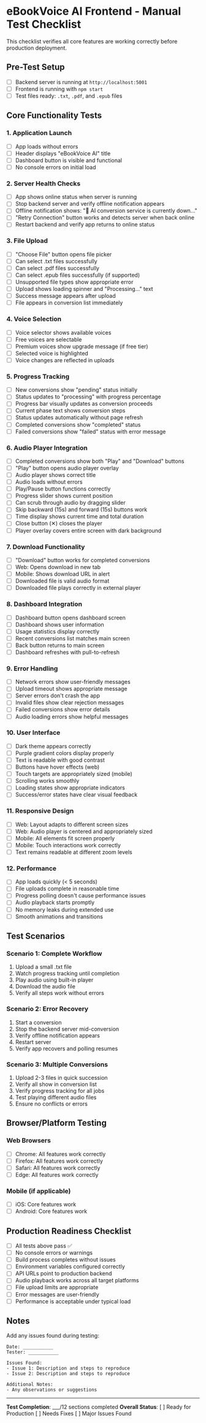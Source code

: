 # eBookVoice AI Frontend - Manual Test Checklist

This checklist verifies all core features are working correctly before production deployment.

## Pre-Test Setup

- [ ] Backend server is running at `http://localhost:5001`
- [ ] Frontend is running with `npm start`
- [ ] Test files ready: `.txt`, `.pdf`, and `.epub` files

## Core Functionality Tests

### 1. Application Launch
- [ ] App loads without errors
- [ ] Header displays "eBookVoice AI" title
- [ ] Dashboard button is visible and functional
- [ ] No console errors on initial load

### 2. Server Health Checks
- [ ] App shows online status when server is running
- [ ] Stop backend server and verify offline notification appears
- [ ] Offline notification shows: "🚨 AI conversion service is currently down..."
- [ ] "Retry Connection" button works and detects server when back online
- [ ] Restart backend and verify app returns to online status

### 3. File Upload
- [ ] "Choose File" button opens file picker
- [ ] Can select .txt files successfully
- [ ] Can select .pdf files successfully  
- [ ] Can select .epub files successfully (if supported)
- [ ] Unsupported file types show appropriate error
- [ ] Upload shows loading spinner and "Processing..." text
- [ ] Success message appears after upload
- [ ] File appears in conversion list immediately

### 4. Voice Selection
- [ ] Voice selector shows available voices
- [ ] Free voices are selectable
- [ ] Premium voices show upgrade message (if free tier)
- [ ] Selected voice is highlighted
- [ ] Voice changes are reflected in uploads

### 5. Progress Tracking
- [ ] New conversions show "pending" status initially
- [ ] Status updates to "processing" with progress percentage
- [ ] Progress bar visually updates as conversion proceeds
- [ ] Current phase text shows conversion steps
- [ ] Status updates automatically without page refresh
- [ ] Completed conversions show "completed" status
- [ ] Failed conversions show "failed" status with error message

### 6. Audio Player Integration
- [ ] Completed conversions show both "Play" and "Download" buttons
- [ ] "Play" button opens audio player overlay
- [ ] Audio player shows correct title
- [ ] Audio loads without errors
- [ ] Play/Pause button functions correctly
- [ ] Progress slider shows current position
- [ ] Can scrub through audio by dragging slider
- [ ] Skip backward (15s) and forward (15s) buttons work
- [ ] Time display shows current time and total duration
- [ ] Close button (✕) closes the player
- [ ] Player overlay covers entire screen with dark background

### 7. Download Functionality
- [ ] "Download" button works for completed conversions
- [ ] Web: Opens download in new tab
- [ ] Mobile: Shows download URL in alert
- [ ] Downloaded file is valid audio format
- [ ] Downloaded file plays correctly in external player

### 8. Dashboard Integration
- [ ] Dashboard button opens dashboard screen
- [ ] Dashboard shows user information
- [ ] Usage statistics display correctly
- [ ] Recent conversions list matches main screen
- [ ] Back button returns to main screen
- [ ] Dashboard refreshes with pull-to-refresh

### 9. Error Handling
- [ ] Network errors show user-friendly messages
- [ ] Upload timeout shows appropriate message
- [ ] Server errors don't crash the app
- [ ] Invalid files show clear rejection messages
- [ ] Failed conversions show error details
- [ ] Audio loading errors show helpful messages

### 10. User Interface
- [ ] Dark theme appears correctly
- [ ] Purple gradient colors display properly
- [ ] Text is readable with good contrast
- [ ] Buttons have hover effects (web)
- [ ] Touch targets are appropriately sized (mobile)
- [ ] Scrolling works smoothly
- [ ] Loading states show appropriate indicators
- [ ] Success/error states have clear visual feedback

### 11. Responsive Design
- [ ] Web: Layout adapts to different screen sizes
- [ ] Web: Audio player is centered and appropriately sized
- [ ] Mobile: All elements fit screen properly
- [ ] Mobile: Touch interactions work correctly
- [ ] Text remains readable at different zoom levels

### 12. Performance
- [ ] App loads quickly (< 5 seconds)
- [ ] File uploads complete in reasonable time
- [ ] Progress polling doesn't cause performance issues
- [ ] Audio playback starts promptly
- [ ] No memory leaks during extended use
- [ ] Smooth animations and transitions

## Test Scenarios

### Scenario 1: Complete Workflow
1. Upload a small .txt file
2. Watch progress tracking until completion
3. Play audio using built-in player
4. Download the audio file
5. Verify all steps work without errors

### Scenario 2: Error Recovery
1. Start a conversion
2. Stop the backend server mid-conversion
3. Verify offline notification appears
4. Restart server
5. Verify app recovers and polling resumes

### Scenario 3: Multiple Conversions
1. Upload 2-3 files in quick succession
2. Verify all show in conversion list
3. Verify progress tracking for all jobs
4. Test playing different audio files
5. Ensure no conflicts or errors

## Browser/Platform Testing

### Web Browsers
- [ ] Chrome: All features work correctly
- [ ] Firefox: All features work correctly  
- [ ] Safari: All features work correctly
- [ ] Edge: All features work correctly

### Mobile (if applicable)
- [ ] iOS: Core features work
- [ ] Android: Core features work

## Production Readiness Checklist

- [ ] All tests above pass ✅
- [ ] No console errors or warnings
- [ ] Build process completes without issues
- [ ] Environment variables configured correctly
- [ ] API URLs point to production backend
- [ ] Audio playback works across all target platforms
- [ ] File upload limits are appropriate
- [ ] Error messages are user-friendly
- [ ] Performance is acceptable under typical load

## Notes

Add any issues found during testing:

```
Date: ___________
Tester: ___________

Issues Found:
- Issue 1: Description and steps to reproduce
- Issue 2: Description and steps to reproduce

Additional Notes:
- Any observations or suggestions
```

---

**Test Completion**: ___/12 sections completed
**Overall Status**: [ ] Ready for Production [ ] Needs Fixes [ ] Major Issues Found